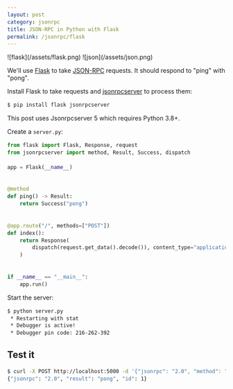 ```yaml
---
layout: post
category: jsonrpc
title: JSON-RPC in Python with Flask
permalink: /jsonrpc/flask
---
```


<div class="wide-logos" markdown="1">
![flask](/assets/flask.png)
![json](/assets/json.png)
</div>

We'll use [Flask](http://flask.pocoo.org) to take
[JSON-RPC](http://www.jsonrpc.org/) requests. It should respond to "ping" with
"pong".

Install Flask to take requests and
[jsonrpcserver](https://www.jsonrpcserver.com/) to process them:

```sh
$ pip install flask jsonrpcserver
```

<div class="warning">
    <p>This post uses Jsonrpcserver 5 which requires Python 3.8+.</p>
</div>

Create a `server.py`:

```python
from flask import Flask, Response, request
from jsonrpcserver import method, Result, Success, dispatch

app = Flask(__name__)


@method
def ping() -> Result:
    return Success("pong")


@app.route("/", methods=["POST"])
def index():
    return Response(
        dispatch(request.get_data().decode()), content_type="application/json"
    )


if __name__ == "__main__":
    app.run()
```

Start the server:

```sh
$ python server.py
 * Restarting with stat
 * Debugger is active!
 * Debugger pin code: 216-262-392
```

## Test it

```sh
$ curl -X POST http://localhost:5000 -d '{"jsonrpc": "2.0", "method": "ping", "id": 1}'
{"jsonrpc": "2.0", "result": "pong", "id": 1}
```
